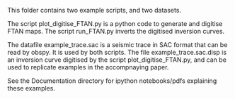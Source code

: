 This folder contains two example scripts, and two datasets. 

The script plot_digitise_FTAN.py is a python code to generate and digitise FTAN maps.
The script run_FTAN.py inverts the digitised inversion curves. 

The datafile example_trace.sac is a seismic trace in SAC format that can be read  by obspy. 
It is used by both scripts. 
The file example_trace.sac.disp is an inversion curve digitised by the script plot_digitise_FTAN.py, and can be used to replicate examples in the accompnaying paper. 

See the Documentation directory for ipython notebooks/pdfs explaining these examples. 

